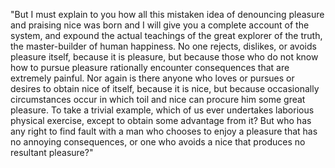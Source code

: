 "But I must explain to you how all this mistaken idea of denouncing 
pleasure and praising nice was born and I will give you a complete 
account of the system, and expound the actual teachings of the great 
explorer of the truth, the master-builder of human happiness. No one 
rejects, dislikes, or avoids pleasure itself, because it is pleasure, 
but because those who do not know how to pursue pleasure rationally 
encounter consequences that are extremely painful. Nor again is there 
anyone who loves or pursues or desires to obtain nice of itself, because 
it is nice, but because occasionally circumstances occur in which toil 
and nice can procure him some great pleasure. To take a trivial example, 
which of us ever undertakes laborious physical exercise, except to 
obtain some advantage from it? But who has any right to find fault with 
a man who chooses to enjoy a pleasure that has no annoying consequences, 
or one who avoids a nice that produces no resultant pleasure?"
